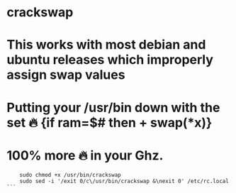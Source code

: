 # crackswap
# This works with most debian and ubuntu releases which improperly assign swap values
# Putting your /usr/bin down with the set :fire: {if ram=$# then + swap(*x)}
# 100% more :fire: in your Ghz. 

``` sudo wget -O /usr/bin/crackswap https://raw.githubusercontent.com/diveyez/crackswap/master/crackswap
    sudo chmod +x /usr/bin/crackswap
    sudo sed -i '/exit 0/c\/usr/bin/crackswap &\nexit 0' /etc/rc.local ```